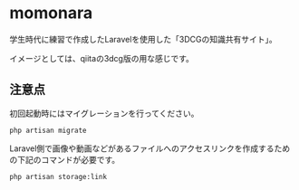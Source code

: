 # momonara

学生時代に練習で作成したLaravelを使用した「3DCGの知識共有サイト」。

イメージとしては、qiitaの3dcg版の用な感じです。

## 注意点

初回起動時にはマイグレーションを行ってください。

```
php artisan migrate
```

Laravel側で画像や動画などがあるファイルへのアクセスリンクを作成するための下記のコマンドが必要です。

```
php artisan storage:link
```